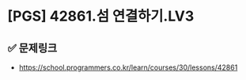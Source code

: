 # [PGS] 42861.섬 연결하기.LV3


## ✅ 문제링크
- https://school.programmers.co.kr/learn/courses/30/lessons/42861
